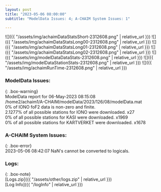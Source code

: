 ```yaml
---
layout: post
title: "2023-05-06 08:00:00"
subtitle: "ModelData Issues: 4; A-CHAIM System Issues: 1"

---
```


![]({{ "/assets/img/achaimDataStatsShort-2312608.png" | relative_url }})
![]({{ "/assets/img/achaimDataStatsLong00-2312608.png" | relative_url }})
![]({{ "/assets/img/achaimDataStatsLong01-2312608.png" | relative_url }})
![]({{ "/assets/img/achaimDataStatsLong02-2312608.png" | relative_url }})
![]({{ "/assets/img/modelDataDataStats-2312608.png" | relative_url }})
![]({{ "/assets/img/modelDataStationStats-2312608.png" | relative_url }})
![]({{ "/assets/img/achaimRunTime-2312608.png" | relative_url }})


### ModelData Issues:  
  
{: .box-warning}  
 ModelData report for 06-May-2023 08:15:08   
 /home2/achaim1/A-CHAIM/modelData/2023/126/08/modelData.mat   
 0% of IONO foF2 data is non-zero and finite.   
 2.1277% of all possible stations for IONO were downloaded. x27   
 0% of all possible stations for KASI were downloaded. x1969   
 0% of all possible stations for KARTVERKET were downloaded. x1678   
  
### A-CHAIM System Issues:  
  
{: .box-error}  
2023-05-06 08:42:07 NaN's cannot be converted to logicals.  

### Logs:  
  
{: .box-note}  
[Logs.zip]({{ "/assets/other/logs.zip" | relative_url }})  
[Log Info]({{ "/logInfo" | relative_url }})  
